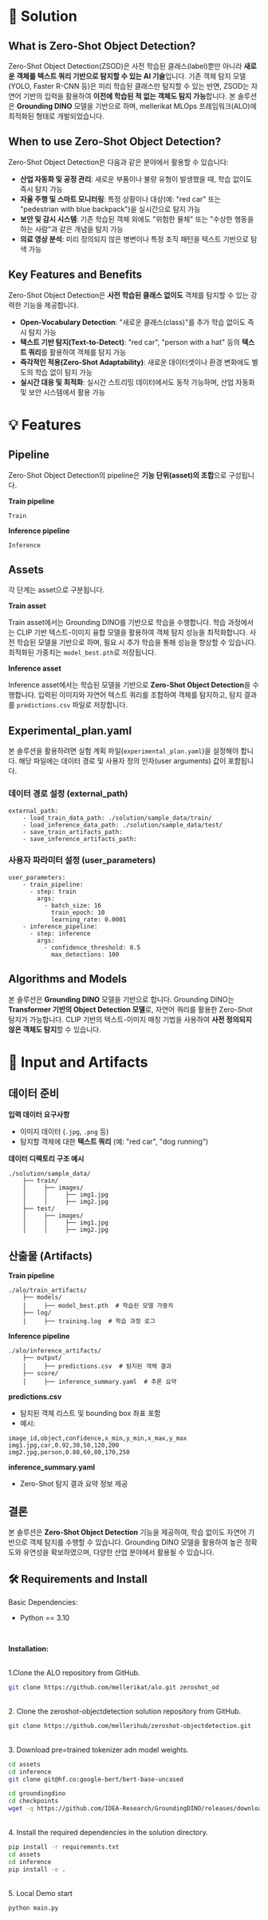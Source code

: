 # 📖 Solution

## What is Zero-Shot Object Detection?

Zero-Shot Object Detection(ZSOD)은 사전 학습된 클래스(label)뿐만 아니라 **새로운 객체를 텍스트 쿼리 기반으로 탐지할 수 있는 AI 기술**입니다. 기존 객체 탐지 모델(YOLO, Faster R-CNN 등)은 미리 학습된 클래스만 탐지할 수 있는 반면, ZSOD는 자연어 기반의 입력을 활용하여 **이전에 학습된 적 없는 객체도 탐지 가능**합니다. 본 솔루션은 **Grounding DINO** 모델을 기반으로 하며, mellerikat MLOps 프레임워크(ALO)에 최적화된 형태로 개발되었습니다.

## When to use Zero-Shot Object Detection?

Zero-Shot Object Detection은 다음과 같은 분야에서 활용할 수 있습니다:

- **산업 자동화 및 공정 관리**: 새로운 부품이나 불량 유형이 발생했을 때, 학습 없이도 즉시 탐지 가능
- **자율 주행 및 스마트 모니터링**: 특정 상황이나 대상(예: "red car" 또는 "pedestrian with blue backpack")을 실시간으로 탐지 가능
- **보안 및 감시 시스템**: 기존 학습된 객체 외에도 "위험한 물체" 또는 "수상한 행동을 하는 사람"과 같은 개념을 탐지 가능
- **의료 영상 분석**: 미리 정의되지 않은 병변이나 특정 조직 패턴을 텍스트 기반으로 탐색 가능

## Key Features and Benefits

Zero-Shot Object Detection은 **사전 학습된 클래스 없이도** 객체를 탐지할 수 있는 강력한 기능을 제공합니다.

- **Open-Vocabulary Detection**: "새로운 클래스(class)"를 추가 학습 없이도 즉시 탐지 가능
- **텍스트 기반 탐지(Text-to-Detect)**: "red car", "person with a hat" 등의 **텍스트 쿼리**를 활용하여 객체를 탐지 가능
- **즉각적인 적용(Zero-Shot Adaptability)**: 새로운 데이터셋이나 환경 변화에도 별도의 학습 없이 탐지 가능
- **실시간 대응 및 최적화**: 실시간 스트리밍 데이터에서도 동작 가능하며, 산업 자동화 및 보안 시스템에서 활용 가능

# 💡 Features

## Pipeline

Zero-Shot Object Detection의 pipeline은 **기능 단위(asset)의 조합**으로 구성됩니다.

**Train pipeline**
```
Train
```

**Inference pipeline**
```
Inference
```

## Assets

각 단계는 asset으로 구분됩니다.

**Train asset**

Train asset에서는 Grounding DINO를 기반으로 학습을 수행합니다. 학습 과정에서는 CLIP 기반 텍스트-이미지 융합 모델을 활용하여 객체 탐지 성능을 최적화합니다. 사전 학습된 모델을 기반으로 하며, 필요 시 추가 학습을 통해 성능을 향상할 수 있습니다. 최적화된 가중치는 `model_best.pth`로 저장됩니다.

**Inference asset**

Inference asset에서는 학습된 모델을 기반으로 **Zero-Shot Object Detection**을 수행합니다. 입력된 이미지와 자연어 텍스트 쿼리를 조합하여 객체를 탐지하고, 탐지 결과를 `predictions.csv` 파일로 저장합니다.

## Experimental_plan.yaml

본 솔루션을 활용하려면 실험 계획 파일(`experimental_plan.yaml`)을 설정해야 합니다. 해당 파일에는 데이터 경로 및 사용자 정의 인자(user arguments) 값이 포함됩니다.

### 데이터 경로 설정 (external_path)
```
external_path:
    - load_train_data_path: ./solution/sample_data/train/
    - load_inference_data_path: ./solution/sample_data/test/
    - save_train_artifacts_path:
    - save_inference_artifacts_path:
```

### 사용자 파라미터 설정 (user_parameters)
```
user_parameters:
    - train_pipeline:
      - step: train
        args:
          - batch_size: 16
            train_epoch: 10
            learning_rate: 0.0001
    - inference_pipeline:
      - step: inference
        args:
          - confidence_threshold: 0.5
            max_detections: 100
```

## Algorithms and Models

본 솔루션은 **Grounding DINO** 모델을 기반으로 합니다. Grounding DINO는 **Transformer 기반의 Object Detection 모델**로, 자연어 쿼리를 활용한 Zero-Shot 탐지가 가능합니다. CLIP 기반의 텍스트-이미지 매칭 기법을 사용하여 **사전 정의되지 않은 객체도 탐지**할 수 있습니다.

# 📂 Input and Artifacts

## 데이터 준비

**입력 데이터 요구사항**
- 이미지 데이터 (`.jpg`, `.png` 등)
- 탐지할 객체에 대한 **텍스트 쿼리** (예: "red car", "dog running")

**데이터 디렉토리 구조 예시**
```
./solution/sample_data/
    ├── train/
    │     ├── images/
    │     │     ├── img1.jpg
    │     │     ├── img2.jpg
    ├── test/
    │     ├── images/
    │     │     ├── img1.jpg
    │     │     ├── img2.jpg
```

## 산출물 (Artifacts)

**Train pipeline**
```
./alo/train_artifacts/
    ├── models/
    │     ├── model_best.pth  # 학습된 모델 가중치
    ├── log/
    │     ├── training.log  # 학습 과정 로그
```

**Inference pipeline**
```
./alo/inference_artifacts/
    ├── output/
    │     ├── predictions.csv  # 탐지된 객체 결과
    ├── score/
    │     ├── inference_summary.yaml  # 추론 요약
```

**predictions.csv**
- 탐지된 객체 리스트 및 bounding box 좌표 포함
- 예시:
```
image_id,object,confidence,x_min,y_min,x_max,y_max
img1.jpg,car,0.92,30,50,120,200
img2.jpg,person,0.88,60,80,170,250
```

**inference_summary.yaml**
- Zero-Shot 탐지 결과 요약 정보 제공

## 결론

본 솔루션은 **Zero-Shot Object Detection** 기능을 제공하여, 학습 없이도 자연어 기반으로 객체 탐지를 수행할 수 있습니다. Grounding DINO 모델을 활용하여 높은 정확도와 유연성을 확보하였으며, 다양한 산업 분야에서 활용될 수 있습니다.




## :hammer_and_wrench:  Requirements and Install 

Basic Dependencies:

* Python == 3.10
<br>

**Installation:**

<br>
1.Clone the ALO repository from GitHub.

```bash
git clone https://github.com/mellerikat/alo.git zeroshot_od
```

<br>
2. Clone the zeroshot-objectdetection solution repository from GitHub.

```bash
git clone https://github.com/mellerihub/zeroshot-objectdetection.git
```

<br>
3. Download pre=trained tokenizer adn model weights.

```bash
cd assets
cd inference
git clone git@hf.co:google-bert/bert-base-uncased

cd groundingdino
cd checkpoints
wget -q https://github.com/IDEA-Research/GroundingDINO/releases/download/v0.1.0-alpha/groundingdino_swint_ogc.pth
```

<br>
4. Install the required dependencies in the solution directory.

```bash
pip install -r requirements.txt
cd assets
cd inference
pip install -e .
```

<br>
5. Local Demo start

```bash
python main.py
```
